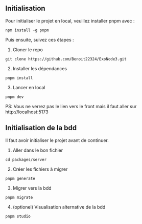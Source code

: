 ## Initialisation
Pour initialiser le projet en local, veuillez installer pnpm avec :
```
npm install -g pnpm
```
Puis ensuite, suivez ces étapes :
1. Cloner le repo
```
git clone https://github.com/Benoit22324/ExoNode3.git
```
2. Installer les dépendances
```
pnpm install
```
3. Lancer en local
```
pnpm dev
```
PS: Vous ne verrez pas le lien vers le front mais il faut aller sur
http://localhost:5173

## Initialisation de la bdd
Il faut avoir initialiser le projet avant de continuer.

1. Aller dans le bon fichier
```
cd packages/server
```
2. Créer les fichiers à migrer
```
pnpm generate
```
3. Migrer vers la bdd
```
pnpm migrate
```
4. (optionel) Visualisation alternative de la bdd
```
pnpm studio
```